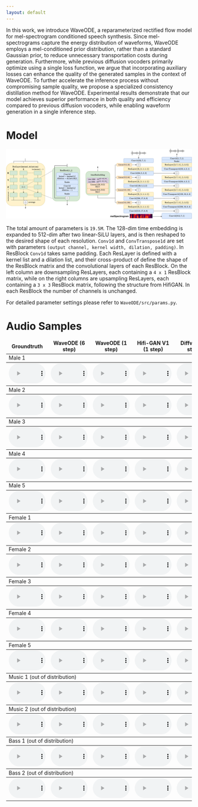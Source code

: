 ```yaml
---
layout: default
---
```


In this work, we introduce WaveODE, a reparameterized rectified flow model for mel-spectrogram conditioned speech synthesis. Since mel-spectrograms capture the energy distribution of waveforms, WaveODE employs a mel-conditioned prior distribution, rather than a standard Gaussian prior, to reduce unnecessary transportation costs during generation. Furthermore, while previous diffusion vocoders primarily optimize using a single loss function, we argue that incorporating auxiliary losses can enhance the quality of the generated samples in the context of WaveODE. To further accelerate the inference process without compromising sample quality, we propose a specialized consistency distillation method for WaveODE. Experimental results demonstrate that our model achieves superior performance in both quality and efficiency compared to previous diffusion vocoders, while enabling waveform generation in a single inference step.

# Model

![Model](./model.png)

The total amount of parameters is `19.5M`. The 128-dim time embedding is expanded to 512-dim after two linear-SiLU layers, and is then reshaped to the desired shape of each resolution. `Conv1d` and `ConvTranspose1d` are set with parameters `(output channel, kernel width, dilation, padding)`. In ResBlock `Conv1d` takes same padding. Each ResLayer is defined with a kernel list and a dilation list, and their cross-product of define the shape of the ResBlock matrix and the convolutional layers of each ResBlock. On the left column are downsampling ResLayers, each containing a `4 x 1` ResBlock matrix, while on the right columns are upsampling ResLayers, each containing a `3 x 3` ResBlock matrix, following the structure from HifiGAN. In each ResBlock the number of channels is unchanged.

For detailed parameter settings please refer to `WaveODE/src/params.py`.

# Audio Samples

<table>
  <thead>
    <tr>
      <td align="center"><b>Groundtruth</b><br>
      </td>
      <td align="center"><b>WaveODE (6 step)</b><br>
      </td>
      <td align="center"><b>WaveODE (1 step)</b><br>
      </td>
      <td align="center"><b>Hifi-GAN V1 (1 step)</b><br>
      </td>
      <td align="center"><b>Diffwave (6 steps)</b><br>
      </td>
      <td align="center"><b>PriorGrad (6 steps)</b><br>
      </td>
      <td align="center"><b>FreGrad (6 steps)</b><br>
      </td>
      <td align="center"><b>FastDiff (6 steps)</b><br>
      </td>
    </tr>
  </thead>
  <tbody>
    <tr><td colspan="8">Male 1</td></tr>
  </tbody>
  <tbody>
    <tr>
      <td align="center">
        <audio id="player" controls="" style="width:100px;" preload="auto"><source src="audio/GT/1089_134686_000007_000005.wav"></audio>
      </td>
      <td align="center">
        <audio id="player" controls="" style="width:100px;" preload="auto"><source src="audio/WaveODE6/1089_134686_000007_000005.wav"></audio>
      </td>
      <td align="center">
        <audio id="player" controls="" style="width:100px;" preload="auto"><source src="audio/WaveODE1/1089_134686_000007_000005.wav"></audio>
      </td>
      <td align="center">
        <audio id="player" controls="" style="width:100px;" preload="auto"><source src="audio/HifiGAN/1089_134686_000007_000005.wav"></audio>
      </td>
      <td align="center">
        <audio id="player" controls="" style="width:100px;" preload="auto"><source src="audio/DiffWave/1089_134686_000007_000005.wav"></audio>
      </td>
      <td align="center">
        <audio id="player" controls="" style="width:100px;" preload="auto"><source src="audio/PriorGrad/1089_134686_000007_000005.wav"></audio>
      </td><td align="center">
        <audio id="player" controls="" style="width:100px;" preload="auto"><source src="audio/FreGrad/1089_134686_000007_000005.wav"></audio>
      </td><td align="center">
        <audio id="player" controls="" style="width:100px;" preload="auto"><source src="audio/FastDiff/1089_134686_000007_000005.wav"></audio>
      </td>
    </tr>
  </tbody>
  <tbody>
    <tr><td colspan="8">Male 2</td></tr>
  </tbody>
  <tbody>
    <tr>
      <td align="center">
        <audio id="player" controls="" style="width:100px;" preload="auto"><source src="audio/GT/1089_134686_000024_000007.wav"></audio>
      </td>
      <td align="center">
        <audio id="player" controls="" style="width:100px;" preload="auto"><source src="audio/WaveODE6/1089_134686_000024_000007.wav"></audio>
      </td>
      <td align="center">
        <audio id="player" controls="" style="width:100px;" preload="auto"><source src="audio/WaveODE1/1089_134686_000024_000007.wav"></audio>
      </td>
      <td align="center">
        <audio id="player" controls="" style="width:100px;" preload="auto"><source src="audio/HifiGAN/1089_134686_000024_000007.wav"></audio>
      </td>
      <td align="center">
        <audio id="player" controls="" style="width:100px;" preload="auto"><source src="audio/DiffWave/1089_134686_000024_000007.wav"></audio>
      </td>
      <td align="center">
        <audio id="player" controls="" style="width:100px;" preload="auto"><source src="audio/PriorGrad/1089_134686_000024_000007.wav"></audio>
      </td><td align="center">
        <audio id="player" controls="" style="width:100px;" preload="auto"><source src="audio/FreGrad/1089_134686_000024_000007.wav"></audio>
      </td><td align="center">
        <audio id="player" controls="" style="width:100px;" preload="auto"><source src="audio/FastDiff/1089_134686_000024_000007.wav"></audio>
      </td>
    </tr>
  </tbody>
  <tbody>
    <tr><td colspan="8">Male 3</td></tr>
  </tbody>
  <tbody>
    <tr>
      <td align="center">
        <audio id="player" controls="" style="width:100px;" preload="auto"><source src="audio/GT/1188_133604_000011_000003.wav"></audio>
      </td>
      <td align="center">
        <audio id="player" controls="" style="width:100px;" preload="auto"><source src="audio/WaveODE6/1188_133604_000011_000003.wav"></audio>
      </td>
      <td align="center">
        <audio id="player" controls="" style="width:100px;" preload="auto"><source src="audio/WaveODE1/1188_133604_000011_000003.wav"></audio>
      </td>
      <td align="center">
        <audio id="player" controls="" style="width:100px;" preload="auto"><source src="audio/HifiGAN/1188_133604_000011_000003.wav"></audio>
      </td>
      <td align="center">
        <audio id="player" controls="" style="width:100px;" preload="auto"><source src="audio/DiffWave/1188_133604_000011_000003.wav"></audio>
      </td>
      <td align="center">
        <audio id="player" controls="" style="width:100px;" preload="auto"><source src="audio/PriorGrad/1188_133604_000011_000003.wav"></audio>
      </td><td align="center">
        <audio id="player" controls="" style="width:100px;" preload="auto"><source src="audio/FreGrad/1188_133604_000011_000003.wav"></audio>
      </td><td align="center">
        <audio id="player" controls="" style="width:100px;" preload="auto"><source src="audio/FastDiff/1188_133604_000011_000003.wav"></audio>
      </td>
    </tr>
  </tbody>
  <tbody>
    <tr><td colspan="8">Male 4</td></tr>
  </tbody>
  <tbody>
    <tr>
      <td align="center">
        <audio id="player" controls="" style="width:100px;" preload="auto"><source src="audio/GT/1188_133604_000018_000000.wav"></audio>
      </td>
      <td align="center">
        <audio id="player" controls="" style="width:100px;" preload="auto"><source src="audio/WaveODE6/1188_133604_000018_000000.wav"></audio>
      </td>
      <td align="center">
        <audio id="player" controls="" style="width:100px;" preload="auto"><source src="audio/WaveODE1/1188_133604_000018_000000.wav"></audio>
      </td>
      <td align="center">
        <audio id="player" controls="" style="width:100px;" preload="auto"><source src="audio/HifiGAN/1188_133604_000018_000000.wav"></audio>
      </td>
      <td align="center">
        <audio id="player" controls="" style="width:100px;" preload="auto"><source src="audio/DiffWave/1188_133604_000018_000000.wav"></audio>
      </td>
      <td align="center">
        <audio id="player" controls="" style="width:100px;" preload="auto"><source src="audio/PriorGrad/1188_133604_000018_000000.wav"></audio>
      </td><td align="center">
        <audio id="player" controls="" style="width:100px;" preload="auto"><source src="audio/FreGrad/1188_133604_000018_000000.wav"></audio>
      </td><td align="center">
        <audio id="player" controls="" style="width:100px;" preload="auto"><source src="audio/FastDiff/1188_133604_000018_000000.wav"></audio>
      </td>
    </tr>
  </tbody>
  <tbody>
    <tr><td colspan="8">Male 5</td></tr>
  </tbody>
  <tbody>
    <tr>
      <td align="center">
        <audio id="player" controls="" style="width:100px;" preload="auto"><source src="audio/GT/1320_122612_000013_000000.wav"></audio>
      </td>
      <td align="center">
        <audio id="player" controls="" style="width:100px;" preload="auto"><source src="audio/WaveODE6/1320_122612_000013_000000.wav"></audio>
      </td>
      <td align="center">
        <audio id="player" controls="" style="width:100px;" preload="auto"><source src="audio/WaveODE1/1320_122612_000013_000000.wav"></audio>
      </td>
      <td align="center">
        <audio id="player" controls="" style="width:100px;" preload="auto"><source src="audio/HifiGAN/1320_122612_000013_000000.wav"></audio>
      </td>
      <td align="center">
        <audio id="player" controls="" style="width:100px;" preload="auto"><source src="audio/DiffWave/1320_122612_000013_000000.wav"></audio>
      </td>
      <td align="center">
        <audio id="player" controls="" style="width:100px;" preload="auto"><source src="audio/PriorGrad/1320_122612_000013_000000.wav"></audio>
      </td><td align="center">
        <audio id="player" controls="" style="width:100px;" preload="auto"><source src="audio/FreGrad/1320_122612_000013_000000.wav"></audio>
      </td><td align="center">
        <audio id="player" controls="" style="width:100px;" preload="auto"><source src="audio/FastDiff/1320_122612_000013_000000.wav"></audio>
      </td>
    </tr>
  </tbody>
  <tbody>
    <tr><td colspan="8">Female 1</td></tr>
  </tbody>
  <tbody>
    <tr>
      <td align="center">
        <audio id="player" controls="" style="width:100px;" preload="auto"><source src="audio/GT/121_127105_000014_000001.wav"></audio>
      </td>
      <td align="center">
        <audio id="player" controls="" style="width:100px;" preload="auto"><source src="audio/WaveODE6/121_127105_000014_000001.wav"></audio>
      </td>
      <td align="center">
        <audio id="player" controls="" style="width:100px;" preload="auto"><source src="audio/WaveODE1/121_127105_000014_000001.wav"></audio>
      </td>
      <td align="center">
        <audio id="player" controls="" style="width:100px;" preload="auto"><source src="audio/HifiGAN/121_127105_000014_000001.wav"></audio>
      </td>
      <td align="center">
        <audio id="player" controls="" style="width:100px;" preload="auto"><source src="audio/DiffWave/121_127105_000014_000001.wav"></audio>
      </td>
      <td align="center">
        <audio id="player" controls="" style="width:100px;" preload="auto"><source src="audio/PriorGrad/121_127105_000014_000001.wav"></audio>
      </td><td align="center">
        <audio id="player" controls="" style="width:100px;" preload="auto"><source src="audio/FreGrad/121_127105_000014_000001.wav"></audio>
      </td><td align="center">
        <audio id="player" controls="" style="width:100px;" preload="auto"><source src="audio/FastDiff/121_127105_000014_000001.wav"></audio>
      </td>
    </tr>
  </tbody>
  <tbody>
    <tr><td colspan="8">Female 2</td></tr>
  </tbody>
  <tbody>
    <tr>
      <td align="center">
        <audio id="player" controls="" style="width:100px;" preload="auto"><source src="audio/GT/121_127105_000040_000000.wav"></audio>
      </td>
      <td align="center">
        <audio id="player" controls="" style="width:100px;" preload="auto"><source src="audio/WaveODE6/121_127105_000040_000000.wav"></audio>
      </td>
      <td align="center">
        <audio id="player" controls="" style="width:100px;" preload="auto"><source src="audio/WaveODE1/121_127105_000040_000000.wav"></audio>
      </td>
      <td align="center">
        <audio id="player" controls="" style="width:100px;" preload="auto"><source src="audio/HifiGAN/121_127105_000040_000000.wav"></audio>
      </td>
      <td align="center">
        <audio id="player" controls="" style="width:100px;" preload="auto"><source src="audio/DiffWave/121_127105_000040_000000.wav"></audio>
      </td>
      <td align="center">
        <audio id="player" controls="" style="width:100px;" preload="auto"><source src="audio/PriorGrad/121_127105_000040_000000.wav"></audio>
      </td><td align="center">
        <audio id="player" controls="" style="width:100px;" preload="auto"><source src="audio/FreGrad/121_127105_000040_000000.wav"></audio>
      </td><td align="center">
        <audio id="player" controls="" style="width:100px;" preload="auto"><source src="audio/FastDiff/121_127105_000040_000000.wav"></audio>
      </td>
    </tr>
  </tbody>
  <tbody>
    <tr><td colspan="8">Female 3</td></tr>
  </tbody>
  <tbody>
    <tr>
      <td align="center">
        <audio id="player" controls="" style="width:100px;" preload="auto"><source src="audio/GT/237_126133_000033_000001.wav"></audio>
      </td>
      <td align="center">
        <audio id="player" controls="" style="width:100px;" preload="auto"><source src="audio/WaveODE6/237_126133_000033_000001.wav"></audio>
      </td>
      <td align="center">
        <audio id="player" controls="" style="width:100px;" preload="auto"><source src="audio/WaveODE1/237_126133_000033_000001.wav"></audio>
      </td>
      <td align="center">
        <audio id="player" controls="" style="width:100px;" preload="auto"><source src="audio/HifiGAN/237_126133_000033_000001.wav"></audio>
      </td>
      <td align="center">
        <audio id="player" controls="" style="width:100px;" preload="auto"><source src="audio/DiffWave/237_126133_000033_000001.wav"></audio>
      </td>
      <td align="center">
        <audio id="player" controls="" style="width:100px;" preload="auto"><source src="audio/PriorGrad/237_126133_000033_000001.wav"></audio>
      </td><td align="center">
        <audio id="player" controls="" style="width:100px;" preload="auto"><source src="audio/FreGrad/237_126133_000033_000001.wav"></audio>
      </td><td align="center">
        <audio id="player" controls="" style="width:100px;" preload="auto"><source src="audio/FastDiff/237_126133_000033_000001.wav"></audio>
      </td>
    </tr>
  </tbody>
  <tbody>
    <tr><td colspan="8">Female 4</td></tr>
  </tbody>
  <tbody>
    <tr>
      <td align="center">
        <audio id="player" controls="" style="width:100px;" preload="auto"><source src="audio/GT/237_134493_000003_000000.wav"></audio>
      </td>
      <td align="center">
        <audio id="player" controls="" style="width:100px;" preload="auto"><source src="audio/WaveODE6/237_134493_000003_000000.wav"></audio>
      </td>
      <td align="center">
        <audio id="player" controls="" style="width:100px;" preload="auto"><source src="audio/WaveODE1/237_134493_000003_000000.wav"></audio>
      </td>
      <td align="center">
        <audio id="player" controls="" style="width:100px;" preload="auto"><source src="audio/HifiGAN/237_134493_000003_000000.wav"></audio>
      </td>
      <td align="center">
        <audio id="player" controls="" style="width:100px;" preload="auto"><source src="audio/DiffWave/237_134493_000003_000000.wav"></audio>
      </td>
      <td align="center">
        <audio id="player" controls="" style="width:100px;" preload="auto"><source src="audio/PriorGrad/237_134493_000003_000000.wav"></audio>
      </td><td align="center">
        <audio id="player" controls="" style="width:100px;" preload="auto"><source src="audio/FreGrad/237_134493_000003_000000.wav"></audio>
      </td><td align="center">
        <audio id="player" controls="" style="width:100px;" preload="auto"><source src="audio/FastDiff/237_134493_000003_000000.wav"></audio>
      </td>
    </tr>
  </tbody>
  <tbody>
    <tr><td colspan="8">Female 5</td></tr>
  </tbody>
  <tbody>
    <tr>
      <td align="center">
        <audio id="player" controls="" style="width:100px;" preload="auto"><source src="audio/GT/1284_1181_000045_000000.wav"></audio>
      </td>
      <td align="center">
        <audio id="player" controls="" style="width:100px;" preload="auto"><source src="audio/WaveODE6/1284_1181_000045_000000.wav"></audio>
      </td>
      <td align="center">
        <audio id="player" controls="" style="width:100px;" preload="auto"><source src="audio/WaveODE1/1284_1181_000045_000000.wav"></audio>
      </td>
      <td align="center">
        <audio id="player" controls="" style="width:100px;" preload="auto"><source src="audio/HifiGAN/1284_1181_000045_000000.wav"></audio>
      </td>
      <td align="center">
        <audio id="player" controls="" style="width:100px;" preload="auto"><source src="audio/DiffWave/1284_1181_000045_000000.wav"></audio>
      </td>
      <td align="center">
        <audio id="player" controls="" style="width:100px;" preload="auto"><source src="audio/PriorGrad/1284_1181_000045_000000.wav"></audio>
      </td><td align="center">
        <audio id="player" controls="" style="width:100px;" preload="auto"><source src="audio/FreGrad/1284_1181_000045_000000.wav"></audio>
      </td><td align="center">
        <audio id="player" controls="" style="width:100px;" preload="auto"><source src="audio/FastDiff/1284_1181_000045_000000.wav"></audio>
      </td>
    </tr>
  </tbody>
  <tbody>
    <tr><td colspan="8">Music 1 (out of distribution)</td></tr>
  </tbody>
  <tbody>
    <tr>
      <td align="center">
        <audio id="player" controls="" style="width:100px;" preload="auto"><source src="audio/GT/Al%20James%20-%20Schoolboy%20Facination.wav"></audio>
      </td>
      <td align="center">
        <audio id="player" controls="" style="width:100px;" preload="auto"><source src="audio/WaveODE6/Al%20James%20-%20Schoolboy%20Facination.wav"></audio>
      </td>
      <td align="center">
        <audio id="player" controls="" style="width:100px;" preload="auto"><source src="audio/WaveODE1/Al%20James%20-%20Schoolboy%20Facination.wav"></audio>
      </td>
      <td align="center">
        <audio id="player" controls="" style="width:100px;" preload="auto"><source src="audio/HifiGAN/Al%20James%20-%20Schoolboy%20Facination.wav"></audio>
      </td>
      <td align="center">
        <audio id="player" controls="" style="width:100px;" preload="auto"><source src="audio/DiffWave/Al%20James%20-%20Schoolboy%20Facination.wav"></audio>
      </td>
      <td align="center">
        <audio id="player" controls="" style="width:100px;" preload="auto"><source src="audio/PriorGrad/Al%20James%20-%20Schoolboy%20Facination.wav"></audio>
      </td><td align="center">
        <audio id="player" controls="" style="width:100px;" preload="auto"><source src="audio/FreGrad/Al%20James%20-%20Schoolboy%20Facination.wav"></audio>
      </td><td align="center">
        <audio id="player" controls="" style="width:100px;" preload="auto"><source src="audio/FastDiff/Al%20James%20-%20Schoolboy%20Facination.wav"></audio>
      </td>
    </tr>
  </tbody>
  <tbody>
    <tr><td colspan="8">Music 2 (out of distribution)</td></tr>
  </tbody>
  <tbody>
    <tr>
      <td align="center">
        <audio id="player" controls="" style="width:100px;" preload="auto"><source src="audio/GT/Alexander%20Ross%20-%20Goodbye%20Bolero.wav"></audio>
      </td>
      <td align="center">
        <audio id="player" controls="" style="width:100px;" preload="auto"><source src="audio/WaveODE6/Alexander%20Ross%20-%20Goodbye%20Bolero.wav"></audio>
      </td>
      <td align="center">
        <audio id="player" controls="" style="width:100px;" preload="auto"><source src="audio/WaveODE1/Alexander%20Ross%20-%20Goodbye%20Bolero.wav"></audio>
      </td>
      <td align="center">
        <audio id="player" controls="" style="width:100px;" preload="auto"><source src="audio/HifiGAN/Alexander%20Ross%20-%20Goodbye%20Bolero.wav"></audio>
      </td>
      <td align="center">
        <audio id="player" controls="" style="width:100px;" preload="auto"><source src="audio/DiffWave/Alexander%20Ross%20-%20Goodbye%20Bolero.wav"></audio>
      </td>
      <td align="center">
        <audio id="player" controls="" style="width:100px;" preload="auto"><source src="audio/PriorGrad/Alexander%20Ross%20-%20Goodbye%20Bolero.wav"></audio>
      </td><td align="center">
        <audio id="player" controls="" style="width:100px;" preload="auto"><source src="audio/FreGrad/Alexander%20Ross%20-%20Goodbye%20Bolero.wav"></audio>
      </td><td align="center">
        <audio id="player" controls="" style="width:100px;" preload="auto"><source src="audio/FastDiff/Alexander%20Ross%20-%20Goodbye%20Bolero.wav"></audio>
      </td>
    </tr>
  </tbody>
  <tbody>
    <tr><td colspan="8">Bass 1 (out of distribution)</td></tr>
  </tbody>
  <tbody>
    <tr>
      <td align="center">
        <audio id="player" controls="" style="width:100px;" preload="auto"><source src="audio/GT/A%20Classic%20Education%20-%20NightOwl.wav"></audio>
      </td>
      <td align="center">
        <audio id="player" controls="" style="width:100px;" preload="auto"><source src="audio/WaveODE6/A%20Classic%20Education%20-%20NightOwl.wav"></audio>
      </td>
      <td align="center">
        <audio id="player" controls="" style="width:100px;" preload="auto"><source src="audio/WaveODE1/A%20Classic%20Education%20-%20NightOwl.wav"></audio>
      </td>
      <td align="center">
        <audio id="player" controls="" style="width:100px;" preload="auto"><source src="audio/HifiGAN/A%20Classic%20Education%20-%20NightOwl.wav"></audio>
      </td>
      <td align="center">
        <audio id="player" controls="" style="width:100px;" preload="auto"><source src="audio/DiffWave/A%20Classic%20Education%20-%20NightOwl.wav"></audio>
      </td>
      <td align="center">
        <audio id="player" controls="" style="width:100px;" preload="auto"><source src="audio/PriorGrad/A%20Classic%20Education%20-%20NightOwl.wav"></audio>
      </td><td align="center">
        <audio id="player" controls="" style="width:100px;" preload="auto"><source src="audio/FreGrad/A%20Classic%20Education%20-%20NightOwl.wav"></audio>
      </td><td align="center">
        <audio id="player" controls="" style="width:100px;" preload="auto"><source src="audio/FastDiff/A%20Classic%20Education%20-%20NightOwl.wav"></audio>
      </td>
    </tr>
  </tbody>
  <tbody>
    <tr><td colspan="8">Bass 2 (out of distribution)</td></tr>
  </tbody>
  <tbody>
    <tr>
      <td align="center">
        <audio id="player" controls="" style="width:100px;" preload="auto"><source src="audio/GT/AM%20Contra%20-%20Heart%20Peripheral.wav"></audio>
      </td>
      <td align="center">
        <audio id="player" controls="" style="width:100px;" preload="auto"><source src="audio/WaveODE6/AM%20Contra%20-%20Heart%20Peripheral.wav"></audio>
      </td>
      <td align="center">
        <audio id="player" controls="" style="width:100px;" preload="auto"><source src="audio/WaveODE1/AM%20Contra%20-%20Heart%20Peripheral.wav"></audio>
      </td>
      <td align="center">
        <audio id="player" controls="" style="width:100px;" preload="auto"><source src="audio/HifiGAN/AM%20Contra%20-%20Heart%20Peripheral.wav"></audio>
      </td>
      <td align="center">
        <audio id="player" controls="" style="width:100px;" preload="auto"><source src="audio/DiffWave/AM%20Contra%20-%20Heart%20Peripheral.wav"></audio>
      </td>
      <td align="center">
        <audio id="player" controls="" style="width:100px;" preload="auto"><source src="audio/PriorGrad/AM%20Contra%20-%20Heart%20Peripheral.wav"></audio>
      </td><td align="center">
        <audio id="player" controls="" style="width:100px;" preload="auto"><source src="audio/FreGrad/AM%20Contra%20-%20Heart%20Peripheral.wav"></audio>
      </td><td align="center">
        <audio id="player" controls="" style="width:100px;" preload="auto"><source src="audio/FastDiff/AM%20Contra%20-%20Heart%20Peripheral.wav"></audio>
      </td>
    </tr>
  </tbody>
</table>
